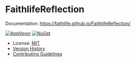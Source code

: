 # FaithlifeReflection

Documentation: https://faithlife.github.io/FaithlifeReflection/

[![AppVeyor](https://img.shields.io/appveyor/ci/Faithlife/faithlifereflection/master.svg)](https://ci.appveyor.com/project/Faithlife/faithlifereflection) [![NuGet](https://img.shields.io/nuget/v/Faithlife.Reflection.svg)](https://www.nuget.org/packages/Faithlife.Reflection)

* License: [MIT](LICENSE)
* [Version History](VersionHistory.md)
* [Contributing Guidelines](CONTRIBUTING.md)
